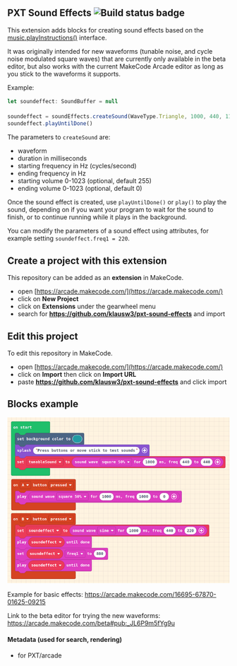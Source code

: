 ## PXT Sound Effects ![Build status badge](https://github.com/klausw3/pxt-sound-effects/workflows/MakeCode/badge.svg)

This extension adds blocks for creating sound effects based on the [music.playInstructions()](https://arcade.makecode.com/developer/sound#sound-instructions) interface.

It was originally intended for new waveforms (tunable noise, and cycle noise modulated square waves) that are currently only available in the beta editor, but also works with the current MakeCode Arcade editor as long as you stick to the waveforms it supports.

Example:

```js
let soundeffect: SoundBuffer = null

soundeffect = soundEffects.createSound(WaveType.Triangle, 1000, 440, 110)
soundeffect.playUntilDone()
```

The parameters to `createSound` are:
- waveform
- duration in milliseconds
- starting frequency in Hz (cycles/second)
- ending frequency in Hz
- starting volume 0-1023 (optional, default 255)
- ending volume 0-1023 (optional, default 0)

Once the sound effect is created, use `playUntilDone()` or `play()` to play the sound, depending on if you want your program to wait for the sound to finish, or to continue running while it plays in the background.

You can modify the parameters of a sound effect using attributes, for example setting `soundeffect.freq1 = 220`.

## Create a project with this extension

This repository can be added as an **extension** in MakeCode.

* open [https://arcade.makecode.com/](https://arcade.makecode.com/)
* click on **New Project**
* click on **Extensions** under the gearwheel menu
* search for **https://github.com/klausw3/pxt-sound-effects** and import

## Edit this project 
To edit this repository in MakeCode.

* open [https://arcade.makecode.com/](https://arcade.makecode.com/)
* click on **Import** then click on **Import URL**
* paste **https://github.com/klausw3/pxt-sound-effects** and click import

## Blocks example

![A rendered view of the blocks](https://github.com/klausw3/pxt-sound-effects/raw/master/assets/sound-effect-blocks.png)

Example for basic effects: https://arcade.makecode.com/16695-67870-01625-09215

Link to the beta editor for trying the new waveforms: https://arcade.makecode.com/beta#pub:_JL6P9m5fYg9u

#### Metadata (used for search, rendering)

* for PXT/arcade
<script src="https://makecode.com/gh-pages-embed.js"></script><script>makeCodeRender("{{ site.makecode.home_url }}", "{{ site.github.owner_name }}/{{ site.github.repository_name }}");</script>
